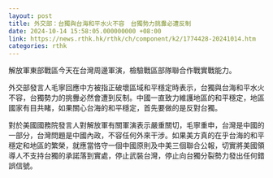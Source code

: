 ```yaml
---
layout: post
title: 外交部：台獨與台海和平水火不容　台獨勢力挑釁必遭反制
date: 2024-10-14 15:58:05.000000000 +08:00
link: https://news.rthk.hk/rthk/ch/component/k2/1774428-20241014.htm
categories: rthk
---
```


解放軍東部戰區今天在台灣周邊軍演，檢驗戰區部隊聯合作戰實戰能力。

外交部發言人毛寧回應中方被指正破壞區域和平穩定時表示，台獨與台海和平水火不容，台獨勢力的挑釁必然會遭到反制。中國一直致力維護地區的和平穩定，地區國家有目共睹，如果關心台海的和平穩定，首先要做的是反對台獨。

對於美國國務院發言人對解放軍有關軍演表示嚴重關切，毛寧重申，台灣是中國的一部分，台灣問題是中國內政，不容任何外來干涉。如果美方真的在乎台海的和平穩定和地區的繁榮，就應當恪守一個中國原則及中美三個聯合公報，切實將美國領導人不支持台獨的承諾落到實處，停止武裝台灣，停止向台獨分裂勢力發出任何錯誤信號。
